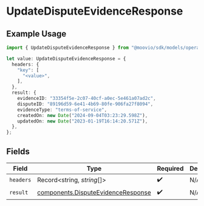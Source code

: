 # UpdateDisputeEvidenceResponse

## Example Usage

```typescript
import { UpdateDisputeEvidenceResponse } from "@moovio/sdk/models/operations";

let value: UpdateDisputeEvidenceResponse = {
  headers: {
    "key": [
      "<value>",
    ],
  },
  result: {
    evidenceID: "33354f5e-2c07-40cf-a0ec-5e461a07ad2c",
    disputeID: "89196d59-6e41-4b69-80fe-906fa27f8094",
    evidenceType: "terms-of-service",
    createdOn: new Date("2024-09-04T03:23:29.598Z"),
    updatedOn: new Date("2023-01-19T16:14:20.571Z"),
  },
};
```

## Fields

| Field                                                                                    | Type                                                                                     | Required                                                                                 | Description                                                                              |
| ---------------------------------------------------------------------------------------- | ---------------------------------------------------------------------------------------- | ---------------------------------------------------------------------------------------- | ---------------------------------------------------------------------------------------- |
| `headers`                                                                                | Record<string, *string*[]>                                                               | :heavy_check_mark:                                                                       | N/A                                                                                      |
| `result`                                                                                 | [components.DisputeEvidenceResponse](../../models/components/disputeevidenceresponse.md) | :heavy_check_mark:                                                                       | N/A                                                                                      |